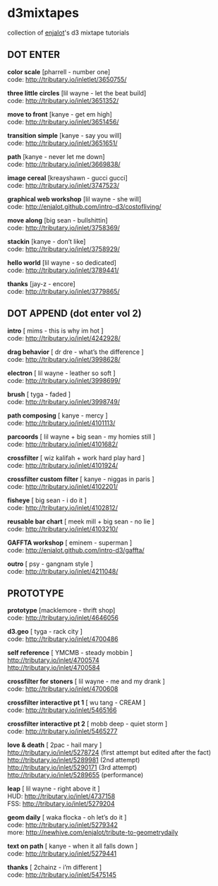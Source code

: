 d3mixtapes
==========

collection of [enjalot](https://twitter.com/enjalot)'s d3 mixtape tutorials

## DOT ENTER
__color scale__ [pharrell - number one]  
code: http://tributary.io/inletlet/3650755/

__three little circles__ [lil wayne - let the beat build]  
code: http://tributary.io/inlet/3651352/

__move to front__ [kanye - get em high]  
code: http://tributary.io/inlet/3651456/  

__transition simple__ [kanye - say you will]  
code: http://tributary.io/inlet/3651651/

__path__ [kanye - never let me down]  
code: http://tributary.io/inlet/3669838/

__image cereal__ [kreayshawn - gucci gucci]  
code: http://tributary.io/inlet/3747523/

__graphical web workshop__ [lil wayne - she will]  
code: http://enjalot.github.com/intro-d3/costofliving/

__move along__ [big sean - bullshittin]  
code: http://tributary.io/inlet/3758369/

__stackin__ [kanye - don’t like]  
code: http://tributary.io/inlet/3758929/

__hello world__ [lil wayne - so dedicated]  
code: http://tributary.io/inlet/3789441/

__thanks__ [jay-z - encore]  
code: http://tributary.io/inlet/3779865/

## DOT APPEND (dot enter vol 2)

__intro__ [ mims - this is why im hot ]  
code: http://tributary.io/inlet/4242928/

__drag behavior__ [ dr dre - what’s the difference ]  
code: http://tributary.io/inlet/3998628/

__electron__ [ lil wayne - leather so soft ]  
code: http://tributary.io/inlet/3998699/

__brush__ [ tyga - faded ]  
code: http://tributary.io/inlet/3998749/

__path composing__ [ kanye - mercy ]  
code: http://tributary.io/inlet/4101113/

__parcoords__ [ lil wayne + big sean - my homies still ]  
code: http://tributary.io/inlet/4101682/

__crossfilter__ [ wiz kalifah + work hard play hard ]  
code: http://tributary.io/inlet/4101924/

__crossfilter custom filter__ [ kanye - niggas in paris ]  
code: http://tributary.io/inlet/4102201/

__fisheye__ [ big sean - i do it ]  
code: http://tributary.io/inlet/4102812/

__reusable bar chart__ [ meek mill + big sean - no lie ]  
code: http://tributary.io/inlet/4103210/

__GAFFTA workshop__ [ eminem - superman ]  
code: http://enjalot.github.com/intro-d3/gaffta/

__outro__ [ psy - gangnam style ]  
code: http://tributary.io/inlet/4211048/

## PROTOTYPE

__prototype__ [macklemore - thrift shop]  
code: http://tributary.io/inlet/4646056

__d3.geo__ [ tyga - rack city ]  
code: http://tributary.io/inlet/4700486

__self reference__ [ YMCMB - steady mobbin ]  
http://tributary.io/inlet/4700574  
http://tributary.io/inlet/4700584  

__crossfilter for stoners__ [ lil wayne - me and my drank ]  
code: http://tributary.io/inlet/4700608

__crossfilter interactive pt 1__ [ wu tang - CREAM ]  
code: http://tributary.io/inlet/5465166  

__crossfilter interactive pt 2__ [ mobb deep - quiet storm ]  
code: http://tributary.io/inlet/5465277  

__love & death__ [ 2pac - hail mary ]  
http://tributary.io/inlet/5278724 (first attempt but edited after the fact)  
http://tributary.io/inlet/5289981 (2nd attempt)  
http://tributary.io/inlet/5290171 (3rd attempt)  
http://tributary.io/inlet/5289655 (performance)  

__leap__ [ lil wayne - right above it ]  
HUD: 	http://tributary.io/inlet/4737158  
FSS: http://tributary.io/inlet/5279204

__geom daily__ [ waka flocka - oh let’s do it ]  
code: http://tributary.io/inlet/5279342  
more: http://newhive.com/enjalot/tribute-to-geometrydaily

__text on path__ [ kanye - when it all falls down ]  
code: http://tributary.io/inlet/5279441

__thanks__ [ 2chainz - i’m different ]  
code: http://tributary.io/inlet/5475145

